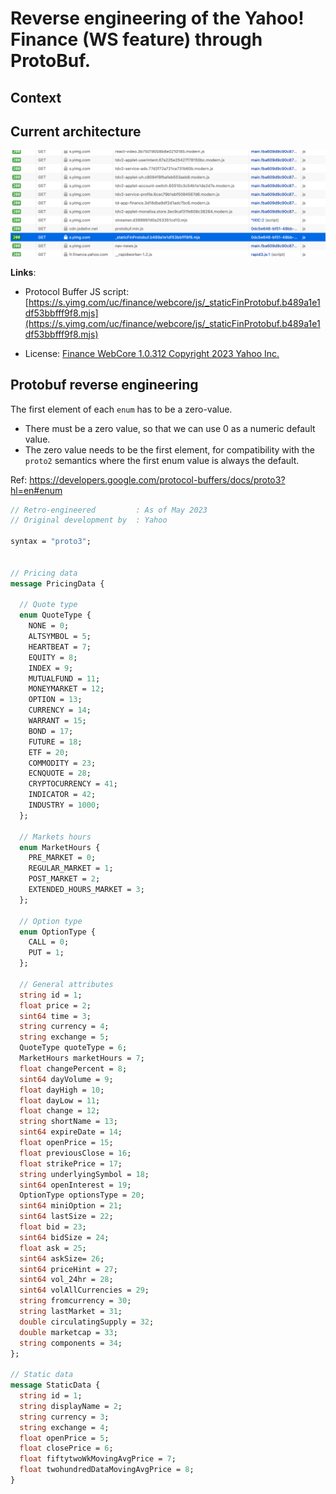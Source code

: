 # Reverse engineering of the Yahoo! Finance (WS feature) through ProtoBuf.


## Context



## Current architecture



<img src="https://raw.githubusercontent.com/lcsrodriguez/articles/main/articles/reverse-engineering-yahoo-finance-protobuf/img/http-request.png">

**Links**:
- Protocol Buffer JS script: [https://s.yimg.com/uc/finance/webcore/js/_staticFinProtobuf.b489a1e1df53bbfff9f8.mjs](https://s.yimg.com/uc/finance/webcore/js/_staticFinProtobuf.b489a1e1df53bbfff9f8.mjs)

- License: [Finance WebCore 1.0.312 Copyright 2023 Yahoo Inc.](https://s.yimg.com/uc/finance/webcore/js/_staticFinProtobuf.b489a1e1df53bbfff9f8.mjs.LICENSE.txt)

## Protobuf reverse engineering


The first element of each `enum` has to be a zero-value.
- There must be a zero value, so that we can use 0 as a numeric default value.
- The zero value needs to be the first element, for compatibility with the `proto2`
    semantics where the first enum value is always the default.

Ref: https://developers.google.com/protocol-buffers/docs/proto3?hl=en#enum
 

```protobuf
// Retro-engineered         : As of May 2023
// Original development by  : Yahoo

syntax = "proto3";


// Pricing data
message PricingData {

  // Quote type
  enum QuoteType {
    NONE = 0;
    ALTSYMBOL = 5;
    HEARTBEAT = 7;
    EQUITY = 8;
    INDEX = 9;
    MUTUALFUND = 11;
    MONEYMARKET = 12;
    OPTION = 13;
    CURRENCY = 14;
    WARRANT = 15;
    BOND = 17;
    FUTURE = 18;
    ETF = 20;
    COMMODITY = 23;
    ECNQUOTE = 28;
    CRYPTOCURRENCY = 41;
    INDICATOR = 42;
    INDUSTRY = 1000;
  };

  // Markets hours
  enum MarketHours {
    PRE_MARKET = 0;
    REGULAR_MARKET = 1;
    POST_MARKET = 2;
    EXTENDED_HOURS_MARKET = 3;
  };

  // Option type
  enum OptionType {
    CALL = 0;
    PUT = 1;
  };

  // General attributes
  string id = 1;
  float price = 2;
  sint64 time = 3;
  string currency = 4;
  string exchange = 5;
  QuoteType quoteType = 6;
  MarketHours marketHours = 7;
  float changePercent = 8;
  sint64 dayVolume = 9;
  float dayHigh = 10;
  float dayLow = 11;
  float change = 12;
  string shortName = 13;
  sint64 expireDate = 14;
  float openPrice = 15;
  float previousClose = 16;
  float strikePrice = 17;
  string underlyingSymbol = 18;
  sint64 openInterest = 19;
  OptionType optionsType = 20;
  sint64 miniOption = 21;
  sint64 lastSize = 22;
  float bid = 23;
  sint64 bidSize = 24;
  float ask = 25;
  sint64 askSize= 26;
  sint64 priceHint = 27;
  sint64 vol_24hr = 28;
  sint64 volAllCurrencies = 29;
  string fromcurrency = 30;
  string lastMarket = 31;
  double circulatingSupply = 32;
  double marketcap = 33;
  string components = 34;
};

// Static data
message StaticData {
  string id = 1;
  string displayName = 2;
  string currency = 3;
  string exchange = 4;
  float openPrice = 5;
  float closePrice = 6;
  float fiftytwoWkMovingAvgPrice = 7;
  float twohundredDataMovingAvgPrice = 8;
}
```